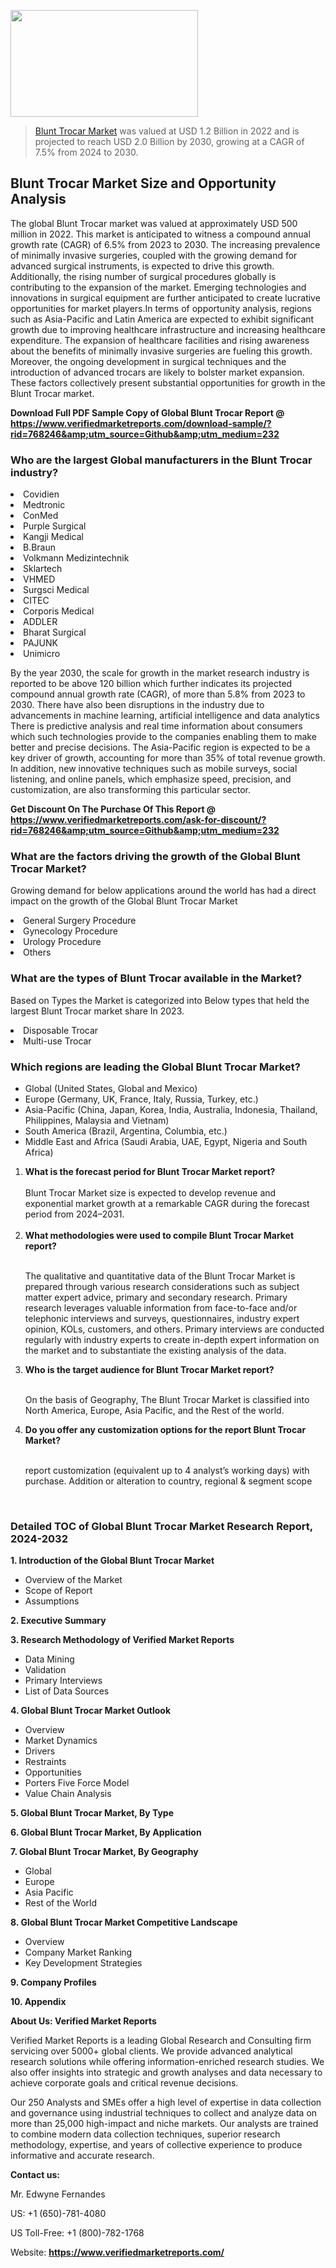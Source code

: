 
<img src="https://ffe5etoiles.com/wp-content/uploads/2024/12/MST1-300x171.png" alt="" width="300" height="171" class="alignnone size-medium wp-image-20088" /><blockquote><p><p><a href="https://www.verifiedmarketreports.com/download-sample/?rid=768246&utm_source=Github&utm_medium=232" target="_blank">Blunt Trocar Market</a> was valued at USD 1.2 Billion in 2022 and is projected to reach USD 2.0 Billion by 2030, growing at a CAGR of 7.5% from 2024 to 2030.</p></blockquote><p><h2>Blunt Trocar Market Size and Opportunity Analysis</h2>The global Blunt Trocar market was valued at approximately USD 500 million in 2022. This market is anticipated to witness a compound annual growth rate (CAGR) of 6.5% from 2023 to 2030. The increasing prevalence of minimally invasive surgeries, coupled with the growing demand for advanced surgical instruments, is expected to drive this growth. Additionally, the rising number of surgical procedures globally is contributing to the expansion of the market. Emerging technologies and innovations in surgical equipment are further anticipated to create lucrative opportunities for market players.In terms of opportunity analysis, regions such as Asia-Pacific and Latin America are expected to exhibit significant growth due to improving healthcare infrastructure and increasing healthcare expenditure. The expansion of healthcare facilities and rising awareness about the benefits of minimally invasive surgeries are fueling this growth. Moreover, the ongoing development in surgical techniques and the introduction of advanced trocars are likely to bolster market expansion. These factors collectively present substantial opportunities for growth in the Blunt Trocar market.</p><p class=""><strong>Download Full PDF Sample Copy of Global Blunt Trocar Report @ <a href="https://www.verifiedmarketreports.com/download-sample/?rid=768246&amp;utm_source=Github&amp;utm_medium=232" target="_blank">https://www.verifiedmarketreports.com/download-sample/?rid=768246&amp;utm_source=Github&amp;utm_medium=232</a></strong></p><h3 id="" class="">Who are the largest Global manufacturers in the Blunt Trocar industry?</h3><p><li>Covidien</li><li> Medtronic</li><li> ConMed</li><li> Purple Surgical</li><li> Kangji Medical</li><li> B.Braun</li><li> Volkmann Medizintechnik</li><li> Sklartech</li><li> VHMED</li><li> Surgsci Medical</li><li> CITEC</li><li> Corporis Medical</li><li> ADDLER</li><li> Bharat Surgical</li><li> PAJUNK</li><li> Unimicro</li></p><div class=""><div class="" dir="" data-message-author-role="" data-message-id="" data-message-model-slug=""><div class=""><div class=""><div class=""><div class="" dir="" data-message-author-role="" data-message-id="" data-message-model-slug=""><div class=""><div class=""><p>By the year 2030, the scale for growth in the market research industry is reported to be above 120 billion which further indicates its projected compound annual growth rate (CAGR), of more than 5.8% from 2023 to 2030. There have also been disruptions in the industry due to advancements in machine learning, artificial intelligence and data analytics There is predictive analysis and real time information about consumers which such technologies provide to the companies enabling them to make better and precise decisions. The Asia-Pacific region is expected to be a key driver of growth, accounting for more than 35% of total revenue growth. In addition, new innovative techniques such as mobile surveys, social listening, and online panels, which emphasize speed, precision, and customization, are also transforming this particular sector.</p><p><strong>Get Discount On The Purchase Of This Report @&nbsp; <a href="https://www.verifiedmarketreports.com/ask-for-discount/?rid=768246&amp;utm_source=Github&amp;utm_medium=232" target="_blank">https://www.verifiedmarketreports.com/ask-for-discount/?rid=768246&amp;utm_source=Github&amp;utm_medium=232</a></strong></p></div></div></div></div></div></div></div></div><h3 id="" class="">What are the factors driving the growth of the Global Blunt Trocar Market?</h3><p id="" class="">Growing demand for below applications around the world has had a direct impact on the growth of the Global Blunt Trocar Market</p><p id="" class=""><li>General Surgery Procedure</li><li> Gynecology Procedure</li><li> Urology Procedure</li><li> Others</li></p><h3 id="" class="">What are the types of Blunt Trocar available in the Market?</h3><p id="" class="">Based on Types the Market is categorized into Below types that held the largest Blunt Trocar market share In 2023.</p><p id="" class=""><li>Disposable Trocar</li><li> Multi-use Trocar</li></p><h3 id="" class="">Which regions are leading the Global Blunt Trocar Market?</h3><ul><li>Global (United States, Global and Mexico)</li><li>Europe (Germany, UK, France, Italy, Russia, Turkey, etc.)</li><li>Asia-Pacific (China, Japan, Korea, India, Australia, Indonesia, Thailand, Philippines, Malaysia and Vietnam)</li><li>South America (Brazil, Argentina, Columbia, etc.)</li><li>Middle East and Africa (Saudi Arabia, UAE, Egypt, Nigeria and South Africa)</li></ul><p><ol><li><strong>What is the forecast period for Blunt Trocar Market report?<br /></strong><br /><span data-sheets-root="1" data-sheets-value="{&quot;1&quot;:2,&quot;2&quot;:&quot;XXXX size is expected to develop revenue and exponential market growth at a remarkable CAGR during the forecast period from 2024&ndash;2030.&quot;}" data-sheets-userformat="{&quot;2&quot;:12674,&quot;4&quot;:{&quot;1&quot;:2,&quot;2&quot;:16776960},&quot;10&quot;:2,&quot;11&quot;:0,&quot;15&quot;:&quot;Arial&quot;,&quot;16&quot;:12}">Blunt Trocar Market size is expected to develop revenue and exponential market growth at a remarkable CAGR during the forecast period from 2024&ndash;2031.</span><br /><br /></li><li><strong>What methodologies were used to compile Blunt Trocar Market report?<br /><br /></strong><p>The qualitative and quantitative data of the&nbsp;Blunt Trocar Market is prepared through various research considerations such as subject matter expert advice, primary and secondary research. Primary research leverages valuable information from face-to-face and/or telephonic interviews and surveys, questionnaires, industry expert opinion, KOLs, customers, and others. Primary interviews are conducted regularly with industry experts to create in-depth expert information on the market and to substantiate the existing analysis of the data.&nbsp;</p></li><li><strong>Who is the target audience for Blunt Trocar Market report?<br /><br /></strong><p>On the basis of Geography, The&nbsp;Blunt Trocar Market is classified into North America, Europe, Asia Pacific, and the Rest of the world.</p></li><li><strong>Do you offer any customization options for the report Blunt Trocar Market?<br /><br /></strong><p>report customization (equivalent up to 4 analyst&rsquo;s working days) with purchase. Addition or alteration to country, regional &amp; segment scope</p><p>&nbsp;</p></li></ol></p><h3 id="" class="">Detailed TOC of Global Blunt Trocar Market Research Report, 2024-2032</h3><p id="" class=""><strong>1. Introduction of the Global Blunt Trocar Market</strong></p><ul><li>Overview of the Market</li><li>Scope of Report</li><li>Assumptions</li></ul><p id="" class=""><strong>2. Executive Summary</strong></p><p id="" class=""><strong>3. Research Methodology of&nbsp;Verified Market Reports</strong></p><ul><li>Data Mining</li><li>Validation</li><li>Primary Interviews</li><li>List of Data Sources</li></ul><p id="" class=""><strong>4. Global Blunt Trocar Market Outlook</strong></p><ul><li>Overview</li><li>Market Dynamics</li><li>Drivers</li><li>Restraints</li><li>Opportunities</li><li>Porters Five Force Model</li><li>Value Chain Analysis</li></ul><p id="" class=""><strong>5. Global Blunt Trocar Market, By&nbsp;Type</strong></p><p id="" class=""><strong>6. Global Blunt Trocar Market, By Application</strong></p><p id="" class=""><strong>7. Global Blunt Trocar Market, By Geography</strong></p><ul><li>Global</li><li>Europe</li><li>Asia Pacific</li><li>Rest of the World</li></ul><p id="" class=""><strong>8. Global Blunt Trocar Market Competitive Landscape</strong></p><ul><li>Overview</li><li>Company Market Ranking</li><li>Key Development Strategies</li></ul><p id="" class=""><strong>9. Company Profiles</strong></p><p id="" class=""><strong>10. Appendix</strong></p><p id="" class=""><strong>About Us: Verified Market Reports</strong></p><p id="" class="">Verified Market Reports is a leading Global Research and Consulting firm servicing over 5000+ global clients. We provide advanced analytical research solutions while offering information-enriched research studies. We also offer insights into strategic and growth analyses and data necessary to achieve corporate goals and critical revenue decisions.</p><p id="" class="">Our 250 Analysts and SMEs offer a high level of expertise in data collection and governance using industrial techniques to collect and analyze data on more than 25,000 high-impact and niche markets. Our analysts are trained to combine modern data collection techniques, superior research methodology, expertise, and years of collective experience to produce informative and accurate research.</p><p id="" class=""><strong>Contact us:</strong></p><p id="" class="">Mr. Edwyne Fernandes</p><p id="" class="">US: +1 (650)-781-4080</p><p id="" class="">US Toll-Free: +1 (800)-782-1768</p><p id="" class="">Website: <a target="" data-test-app-aware-link=""><strong>https://www.verifiedmarketreports.com/</strong></a></p>
